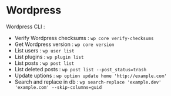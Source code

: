 # Wordpress

Wordpress CLI :
* Verify Wordpress checksums : `wp core verify-checksums`
* Get Wordpress version : `wp core version`
* List users : `wp user list`
* List plugins : `wp plugin list`
* List posts : `wp post list`
* List deleted posts : `wp post list --post_status=trash`
* Update uptions : `wp option update home 'http://example.com'`
* Search and replace in db : `wp search-replace 'example.dev' 'example.com' --skip-columns=guid`


